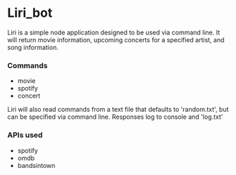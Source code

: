 # Liri_bot

Liri is a simple node application designed to be used via command line. It will return movie information, upcoming concerts for a specified artist, and song information.

### Commands
* movie <movie-name>
* spotify <song-title>
* concert <artist-name>

Liri will also read commands from a text file that defaults to 'random.txt', but can be specified via command line. Responses log to console and 'log.txt'

### APIs used
* spotify
* omdb
* bandsintown